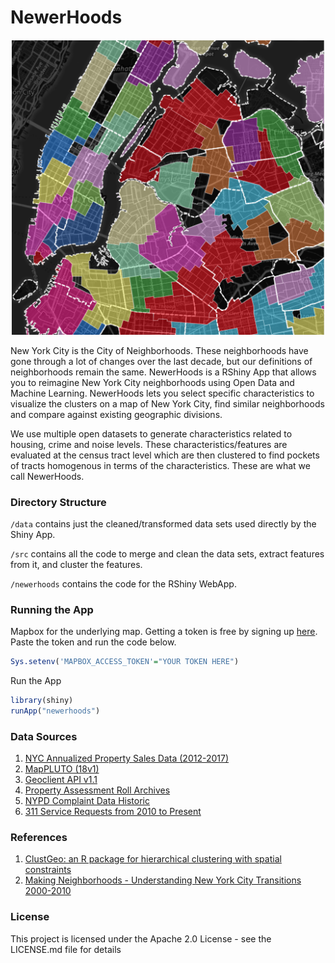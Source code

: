 # NewerHoods

<p align="center">
  <img src="newerhoods/images/NewerHoods.png" width="500"/>
</p>

New York City is the City of Neighborhoods. These neighborhoods have gone through a lot of changes over the last decade, but our definitions of neighborhoods remain the same. NewerHoods is a RShiny App that allows you to reimagine New York City neighborhoods using Open Data and Machine Learning. NewerHoods lets you select specific characteristics to visualize the clusters on a map of New York City, find similar neighborhoods and compare against existing geographic divisions. 

We use multiple open datasets to generate characteristics related to housing, crime and noise levels. These characteristics/features are evaluated at the census tract level which are then clustered to find pockets of tracts homogenous in terms of the characteristics. These are what we call NewerHoods. 

### Directory Structure

`/data` contains just the cleaned/transformed data sets used directly by the Shiny App. 

`/src` contains all the code to merge and clean the data sets, extract features from it, and cluster the features. 

`/newerhoods` contains the code for the RShiny WebApp.


### Running the App

Mapbox for the underlying map. Getting a token is free by signing up [here](https://www.mapbox.com/). Paste the token and run the code below.

```r
Sys.setenv('MAPBOX_ACCESS_TOKEN'="YOUR TOKEN HERE")
```

Run the App
```r
library(shiny)
runApp("newerhoods")
```


### Data Sources

1. [NYC Annualized Property Sales Data (2012-2017)](https://www1.nyc.gov/site/finance/taxes/property-annualized-sales-update.page)
2. [MapPLUTO (18v1)](https://www1.nyc.gov/site/planning/data-maps/open-data/dwn-pluto-mappluto.page)
3. [Geoclient API v1.1](https://developer.cityofnewyork.us/api/geoclient-api)
4. [Property Assessment Roll Archives](https://www1.nyc.gov/site/finance/taxes/property-assessment-roll-archives.page)
5. [NYPD Complaint Data Historic](https://data.cityofnewyork.us/Public-Safety/NYPD-Complaint-Data-Historic/qgea-i56i)
6. [311 Service Requests from 2010 to Present](https://data.cityofnewyork.us/Social-Services/311-Service-Requests-from-2010-to-Present/erm2-nwe9)

### References

1. [ClustGeo: an R package for hierarchical clustering with spatial constraints](https://arxiv.org/abs/1707.03897) 
2. [Making Neighborhoods - Understanding New York City Transitions 2000-2010](http://chpcny.org/assets/MakingNeighborhoodsPaper.pdf)

### License
This project is licensed under the Apache 2.0 License - see the LICENSE.md file for details

